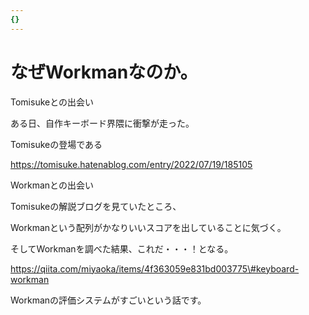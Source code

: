 ```yaml
---
{}
---
```

# なぜWorkmanなのか。

Tomisukeとの出会い

ある日、自作キーボード界隈に衝撃が走った。

Tomisukeの登場である

https://tomisuke.hatenablog.com/entry/2022/07/19/185105

Workmanとの出会い

Tomisukeの解説ブログを見ていたところ、

Workmanという配列がかなりいいスコアを出していることに気づく。

そしてWorkmanを調べた結果、これだ・・・！となる。

https://qiita.com/miyaoka/items/4f363059e831bd003775\#keyboard-workman

Workmanの評価システムがすごいという話です。